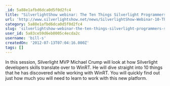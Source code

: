 ```yaml
---
_id: 5a88e1afbd6dca0d5f0d2fc4
title: "SilverlightShow webinar: The Ten Things Silverlight Programmers Should Know About Windows 8"
url: 'http://www.silverlightshow.net/news/SilverlightShow-Webinar-10-Things-Silverlight-Developers-Should-Know-About-Windows-8.aspx'
category: 5a88e1afbd6dca0d5f0d2fc4
slug: 'silverlightshow-webinar-the-ten-things-silverlight-programmers-should-know-about-windows-8'
user_id: 5a83ce59d6eb0005c4ecda2c
username: 'bill-s'
createdOn: '2012-07-13T07:04:16.000Z'
tags: []
---
```


In this session, Silverlight MVP Michael Crump will look at how Silverlight developers skills translate over to WinRT. He will dive straight into 10 things that he has discovered while working with WinRT. You will quickly find out just how much you will need to learn to work with this new platform.
